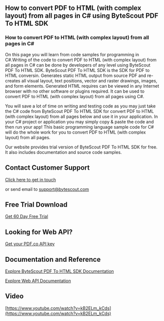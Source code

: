 ## How to convert PDF to HTML (with complex layout) from all pages in C# using ByteScout PDF To HTML SDK

### How to convert PDF to HTML (with complex layout) from all pages in C#

On this page you will learn from code samples for programming in C#.Writing of the code to convert PDF to HTML (with complex layout) from all pages in C# can be done by developers of any level using ByteScout PDF To HTML SDK. ByteScout PDF To HTML SDK is the SDK for PDF to HTML conversin. Generates static HTML output from source PDF and re-creates all visual layout, text positions, vector and raster drawings, images, and form elements. Generated HTML requires can be viewed in any Internet browser with no other software or plugins required. It can be used to convert PDF to HTML (with complex layout) from all pages using C#.

You will save a lot of time on writing and testing code as you may just take the C# code from ByteScout PDF To HTML SDK for convert PDF to HTML (with complex layout) from all pages below and use it in your application. In your C# project or application you may simply copy & paste the code and then run your app! This basic programming language sample code for C# will do the whole work for you to convert PDF to HTML (with complex layout) from all pages.

Our website provides trial version of ByteScout PDF To HTML SDK for free. It also includes documentation and source code samples.

## Contact Customer Support

[Click here to get in touch](https://bytescout.zendesk.com/hc/en-us/requests/new?subject=ByteScout%20PDF%20To%20HTML%20SDK%20Question)

or send email to [support@bytescout.com](mailto:support@bytescout.com?subject=ByteScout%20PDF%20To%20HTML%20SDK%20Question) 

## Free Trial Download

[Get 60 Day Free Trial](https://bytescout.com/download/web-installer?utm_source=github-readme)

## Looking for Web API? 

[Get your PDF.co API key](https://pdf.co/documentation/api?utm_source=github-readme)

## Documentation and Reference

[Explore ByteScout PDF To HTML SDK Documentation](https://bytescout.com/documentation/index.html?utm_source=github-readme)

[Explore Web API Documentation](https://pdf.co/documentation/api?utm_source=github-readme)

## Video

[https://www.youtube.com/watch?v=kB2ELm_kCds](https://www.youtube.com/watch?v=kB2ELm_kCds)